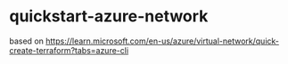 # quickstart-azure-network
based on https://learn.microsoft.com/en-us/azure/virtual-network/quick-create-terraform?tabs=azure-cli
